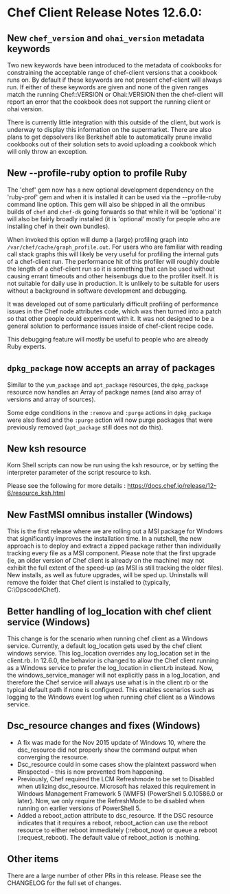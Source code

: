 # Chef Client Release Notes 12.6.0:


## New `chef_version` and `ohai_version` metadata keywords

Two new keywords have been introduced to the metadata of cookbooks for constraining the acceptable range
of chef-client versions that a cookbook runs on.  By default if these keywords are not present chef-client
will always run.  If either of these keywords are given and none of the given ranges match the running
Chef::VERSION or Ohai::VERSION then the chef-client will report an error that the cookbook does not support
the running client or ohai version.

There is currently little integration with this outside of the client, but work is underway to display this
information on the supermarket.  There are also plans to get depsolvers like Berkshelf able to automatically
prune invalid cookbooks out of their solution sets to avoid uploading a cookbook which will only throw
an exception.

## New --profile-ruby option to profile Ruby

The 'chef' gem now has a new optional development dependency on the 'ruby-prof' gem and when it is installed
it can be used via the --profile-ruby command line option.  This gem will also be shipped in all the omnibus
builds of `chef` and `chef-dk` going forwards so that while it will be 'optional' it will also be fairly
broadly installed (it is 'optional' mostly for people who are installing chef in their own bundles).

When invoked this option will dump a (large) profiling graph into `/var/chef/cache/graph_profile.out`.  For
users who are familiar with reading call stack graphs this will likely be very useful for profiling the
internal guts of a chef-client run.  The performance hit of this profiler will roughly double the length
of a chef-client run so it is something that can be used without causing errant timeouts and other
heisenbugs due to the profiler itself.  It is not suitable for daily use in production.  It is unlikely to
be suitable for users without a background in software development and debugging.

It was developed out of some particularly difficult profiling of performance issues in the Chef node
attributes code, which was then turned into a patch so that other people could experiment with it.  It was
not designed to be a general solution to performance issues inside of chef-client recipe code.

This debugging feature will mostly be useful to people who are already Ruby experts.

## `dpkg_package` now accepts an array of packages

Similar to the `yum_package` and `apt_package` resources, the `dpkg_package` resource now handles an Array of package names (and
also array of versions and array of sources).

Some edge conditions in the `:remove` and `:purge` actions in `dpkg_package` were also fixed and the `:purge` action will now
purge packages that were previously removed (`apt_package` still does not do this).

## New ksh resource

Korn Shell scripts can now be run using the ksh resource, or by setting the interpreter parameter of the script resource to ksh.

Please see the following for more details : https://docs.chef.io/release/12-6/resource_ksh.html

## New FastMSI omnibus installer (Windows)

This is the first release where we are rolling out a MSI package for Windows that significantly improves the installation time. In a nutshell, the new approach is to deploy and extract a zipped package rather than individually tracking every file as a MSI component. Please note that the first  upgrade (ie, an older version of Chef client is already on the machine) may not exhibit the full extent of the speed-up (as MSI is still tracking the older files). New installs, as well as future upgrades, will be sped up. Uninstalls will remove the folder that Chef client is installed to (typically, C:\Opscode\Chef).

## Better handling of log_location with chef client service (Windows)

This change is for the scenario when running chef client as a Windows service. Currently, a default log_location gets used by the chef client windows service. This log_location overrides any log_location set in the client.rb. In 12.6.0, the behavior is changed to allow the Chef client running as a Windows service to prefer the log_location in client.rb instead. Now, the windows_service_manager will not explicitly pass in a log_location, and therefore the Chef service will always use what is in the client.rb or the typical default path if none is configured. This enables scenarios such as logging to the Windows event log when running chef client as a Windows service.

## Dsc_resource changes and fixes (Windows)

* A fix was made for the Nov 2015 update of Windows 10, where the dsc_resource did not properly show the command output when converging the resource.
* Dsc_resource could in some cases show the plaintext password when #inspected - this is now prevented from happening.
* Previously, Chef required the LCM Refreshmode to be set to Disabled when utilizing dsc_resource. Microsoft has relaxed this requirement in Windows Management Framework 5 (WMF5) (PowerShell 5.0.10586.0 or later). Now, we only require the RefreshMode to be disabled when running on earlier versions of PowerShell 5.
* Added a reboot_action attribute to dsc_resource. If the DSC resource indicates that it requires a reboot, reboot_action can use the reboot resource to either reboot immediately (:reboot_now) or queue a reboot (:request_reboot).  The default value of reboot_action is :nothing.

## Other items

There are a large number of other PRs in this release. Please see the CHANGELOG for the full set of changes.
